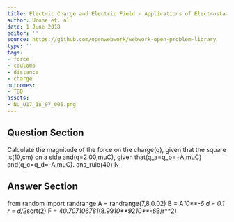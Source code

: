 ```yaml
---
title: Electric Charge and Electric Field - Applications of Electrostatics
author: Urone et. al
date: 1 June 2018
editor: ''
source: https://github.com/openwebwork/webwork-open-problem-library
type: ''
tags:
- force
- coulomb
- distance
- charge
outcomes:
- TBD
assets:
- NU_U17_18_07_005.png
---
```


## Question Section 

Calculate the magnitude of the force on the charge(q), given that the square is(10,cm) on a side and(q=2.00,muC), given that(q_a=q_b=+A,muC) and(q_c=q_d=-A,muC).
ans_rule(40) N


## Answer Section

from random import randrange
A = randrange(7,8,0.02)
B = A*10**-6
d = 0.1
r = d/2*sqrt(2)
F = 4*0.707106781*(8.99*10**9*2*10**-6*B/r**2)